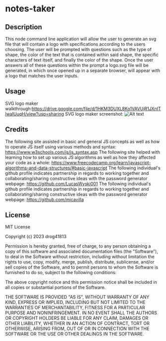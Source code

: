 # notes-taker

## Description

This node command line application will allow the user to generate an svg file that will contain a logo with specifications according to the users choosing. The user will be prompted with questions such as the type of shape, the color of the text that is contained within said shape, the specific characters of text itself, and finally the color of the shape. Once the user answers all of these questions within the prompt a logo.svg file will be generated, in which once opened up in a separate browser, will appear with a logo that matches the user inputs. 

## Usage
SVG logo maker walkthrough:https://drive.google.com/file/d/1HKM3DUXL8Ko1VAVUjR1JXnITlwaIUuqH/view?usp=sharing 
SVG logo maker screenshot: ![Alt text](/logoImage/logo.png)





## Credits
The following site assisted in basic and general JS concepts as well as how to operate JS itself using various methods and syntax: https://www.w3schools.com/js/js_syntax.asp
The following site helped with learning how to set up various JS algorithms as well as how they affected your code as a whole: https://www.freecodecamp.org/learn/javascript-algorithms-and-data-structures/#basic-javascript
The following individual's github profile indicates partnership in regards to working together and collaborating/sharing constructive ideas with the password generator webpage: https://github.com/LucasWyski001
The following individual's github profile indicates partnership in regards to working together and collaborating/sharing constructive ideas with the password generator webpage: https://github.com/micavilla



## License
MIT License

Copyright (c) 2023 drog41813

Permission is hereby granted, free of charge, to any person obtaining a copy
of this software and associated documentation files (the "Software"), to deal
in the Software without restriction, including without limitation the rights
to use, copy, modify, merge, publish, distribute, sublicense, and/or sell
copies of the Software, and to permit persons to whom the Software is
furnished to do so, subject to the following conditions:

The above copyright notice and this permission notice shall be included in all
copies or substantial portions of the Software.

THE SOFTWARE IS PROVIDED "AS IS", WITHOUT WARRANTY OF ANY KIND, EXPRESS OR
IMPLIED, INCLUDING BUT NOT LIMITED TO THE WARRANTIES OF MERCHANTABILITY,
FITNESS FOR A PARTICULAR PURPOSE AND NONINFRINGEMENT. IN NO EVENT SHALL THE
AUTHORS OR COPYRIGHT HOLDERS BE LIABLE FOR ANY CLAIM, DAMAGES OR OTHER
LIABILITY, WHETHER IN AN ACTION OF CONTRACT, TORT OR OTHERWISE, ARISING FROM,
OUT OF OR IN CONNECTION WITH THE SOFTWARE OR THE USE OR OTHER DEALINGS IN THE
SOFTWARE.